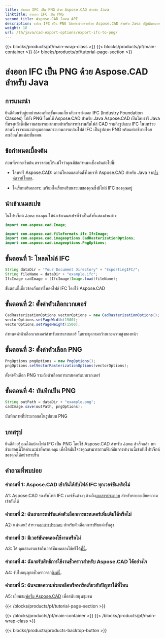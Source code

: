 ```yaml
---
title: ส่งออก IFC เป็น PNG ด้วย Aspose.CAD สำหรับ Java
linktitle: ส่งออก IFC เป็น PNG
second_title: Aspose.CAD Java API
description: แปลง IFC เป็น PNG ได้อย่างง่ายดายด้วย Aspose.CAD สำหรับ Java ปฏิบัติตามบทช่วยสอนทีละขั้นตอนของเรา
weight: 18
url: /th/java/cad-export-options/export-ifc-to-png/
---
```


{{< blocks/products/pf/main-wrap-class >}}
{{< blocks/products/pf/main-container >}}
{{< blocks/products/pf/tutorial-page-section >}}

# ส่งออก IFC เป็น PNG ด้วย Aspose.CAD สำหรับ Java

## การแนะนำ

ยินดีต้อนรับสู่บทช่วยสอนทีละขั้นตอนเกี่ยวกับการส่งออก IFC (Industry Foundation Classes) ไปยัง PNG โดยใช้ Aspose.CAD สำหรับ Java Aspose.CAD เป็นไลบรารี Java ที่ทรงพลังซึ่งมีความสามารถมากมายสำหรับการทำงานกับไฟล์ CAD รวมถึงรูปแบบ IFC ในบทช่วยสอนนี้ เราจะแนะนำคุณตลอดกระบวนการแปลงไฟล์ IFC เป็นรูปภาพ PNG พร้อมคำอธิบายโดยละเอียดในแต่ละขั้นตอน

## ข้อกำหนดเบื้องต้น

ก่อนที่เราจะเริ่มต้น ตรวจสอบให้แน่ใจว่าคุณมีข้อกำหนดเบื้องต้นต่อไปนี้:

-  ไลบรารี Aspose.CAD: ดาวน์โหลดและติดตั้งไลบรารี Aspose.CAD สำหรับ Java จาก[ลิ้งค์ดาวน์โหลด](https://releases.aspose.com/cad/java/).

- ไดเร็กทอรีเอกสาร: เตรียมไดเร็กทอรีบนระบบของคุณซึ่งมีไฟล์ IFC ของคุณอยู่

## นำเข้าเนมสเปซ

ในโปรเจ็กต์ Java ของคุณ ให้นำเข้าเนมสเปซที่จำเป็นดังที่แสดงด้านล่าง:

```java
import com.aspose.cad.Image;

import com.aspose.cad.fileformats.ifc.IfcImage;
import com.aspose.cad.imageoptions.CadRasterizationOptions;
import com.aspose.cad.imageoptions.PngOptions;
```

## ขั้นตอนที่ 1: โหลดไฟล์ IFC

```java
String dataDir = "Your Document Directory" + "ExportingIFC/";
String fileName = dataDir + "example.ifc";
IfcImage cadImage = (IfcImage)Image.load(fileName);
```

ขั้นตอนนี้เกี่ยวข้องกับการโหลดไฟล์ IFC โดยใช้ Aspose.CAD

## ขั้นตอนที่ 2: ตั้งค่าตัวเลือกเวกเตอร์

```java
CadRasterizationOptions vectorOptions = new CadRasterizationOptions();
vectorOptions.setPageWidth(1500);
vectorOptions.setPageHeight(1500);
```

กำหนดค่าตัวเลือกเวกเตอร์สำหรับการแรสเตอร์ โดยระบุความกว้างและความสูงของหน้า

## ขั้นตอนที่ 3: ตั้งค่าตัวเลือก PNG

```java
PngOptions pngOptions = new PngOptions();
pngOptions.setVectorRasterizationOptions(vectorOptions);
```

ตั้งค่าตัวเลือก PNG รวมถึงตัวเลือกการแรสเตอร์แบบเวกเตอร์

## ขั้นตอนที่ 4: บันทึกเป็น PNG

```java
String outPath = dataDir + "example.png";
cadImage.save(outPath, pngOptions);
```

บันทึกภาพที่ประมวลผลในรูปแบบ PNG

## บทสรุป

ยินดีด้วย! คุณได้แปลงไฟล์ IFC เป็น PNG โดยใช้ Aspose.CAD สำหรับ Java สำเร็จแล้ว บทช่วยสอนนี้ให้คำแนะนำที่ครอบคลุม เพื่อให้มั่นใจว่าคุณสามารถรวมฟังก์ชันการทำงานนี้เข้ากับโปรเจ็กต์ของคุณได้อย่างราบรื่น

## คำถามที่พบบ่อย

### คำถามที่ 1: Aspose.CAD เข้ากันได้กับไฟล์ IFC ทุกเวอร์ชันหรือไม่

 A1: Aspose.CAD รองรับไฟล์ IFC เวอร์ชันต่างๆ อ้างถึง[เอกสารประกอบ](https://reference.aspose.com/cad/java/) สำหรับรายละเอียดความเข้ากันได้

### คำถามที่ 2: ฉันสามารถปรับแต่งตัวเลือกการแรสเตอร์เพิ่มเติมได้หรือไม่

 A2: แน่นอน! สำรวจ[เอกสารประกอบ](https://reference.aspose.com/cad/java/) สำหรับตัวเลือกการปรับแต่งขั้นสูง

### คำถามที่ 3: มีเวอร์ชันทดลองใช้งานหรือไม่

A3: ได้ คุณสามารถเข้าถึงเวอร์ชันทดลองใช้ฟรีได้[ที่นี่](https://releases.aspose.com/).

### คำถามที่ 4: ฉันจะรับสิทธิ์การใช้งานชั่วคราวสำหรับ Aspose.CAD ได้อย่างไร

 A4: รับใบอนุญาตชั่วคราวจาก[ลิงค์นี้](https://purchase.aspose.com/temporary-license/).

### คำถามที่ 5: ฉันจะขอความช่วยเหลือหรือหารือเกี่ยวกับปัญหาได้ที่ไหน

A5: เยี่ยมชม[ฟอรั่ม Aspose.CAD](https://forum.aspose.com/c/cad/19) เพื่อสนับสนุนชุมชน

{{< /blocks/products/pf/tutorial-page-section >}}

{{< /blocks/products/pf/main-container >}}
{{< /blocks/products/pf/main-wrap-class >}}

{{< blocks/products/products-backtop-button >}}
